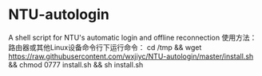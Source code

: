 # NTU-autologin
A shell script for NTU's automatic login and offline reconnection
使用方法：
路由器或其他Linux设备命令行下运行命令：
cd /tmp && wget https://raw.githubusercontent.com/wxjiyc/NTU-autologin/master/install.sh && chmod 0777 install.sh && sh install.sh
